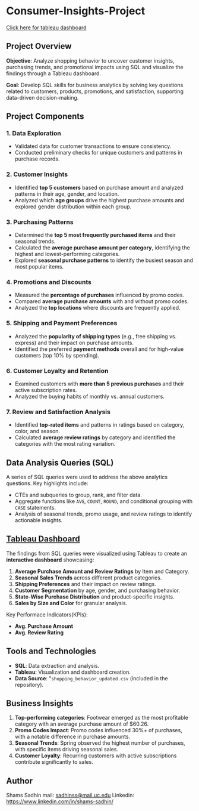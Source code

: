 # Consumer-Insights-Project

<a href="https://public.tableau.com/views/CustomerInsightsDashboard_17330158312860/Dashboard2?:language=en-US&:sid=&:redirect=auth&:display_count=n&:origin=viz_share_link">Click here for tableau dashboard</a>

## Project Overview

**Objective**: Analyze shopping behavior to uncover customer insights, purchasing trends, and promotional impacts using SQL and visualize the findings through a Tableau dashboard.

**Goal**: Develop SQL skills for business analytics by solving key questions related to customers, products, promotions, and satisfaction, supporting data-driven decision-making.


## Project Components

### 1. **Data Exploration**
- Validated data for customer transactions to ensure consistency.
- Conducted preliminary checks for unique customers and patterns in purchase records.

### 2. **Customer Insights**
- Identified **top 5 customers** based on purchase amount and analyzed patterns in their age, gender, and location.
- Analyzed which **age groups** drive the highest purchase amounts and explored gender distribution within each group.

### 3. **Purchasing Patterns**
- Determined the **top 5 most frequently purchased items** and their seasonal trends.
- Calculated the **average purchase amount per category**, identifying the highest and lowest-performing categories.
- Explored **seasonal purchase patterns** to identify the busiest season and most popular items.

### 4. **Promotions and Discounts**
- Measured the **percentage of purchases** influenced by promo codes.
- Compared **average purchase amounts** with and without promo codes.
- Analyzed the **top locations** where discounts are frequently applied.

### 5. **Shipping and Payment Preferences**
- Analyzed the **popularity of shipping types** (e.g., free shipping vs. express) and their impact on purchase amounts.
- Identified the preferred **payment methods** overall and for high-value customers (top 10% by spending).

### 6. **Customer Loyalty and Retention**
- Examined customers with **more than 5 previous purchases** and their active subscription rates.
- Analyzed the buying habits of monthly vs. annual customers.

### 7. **Review and Satisfaction Analysis**
- Identified **top-rated items** and patterns in ratings based on category, color, and season.
- Calculated **average review ratings** by category and identified the categories with the most rating variation.



## Data Analysis Queries (SQL)
A series of SQL queries were used to address the above analytics questions. Key highlights include:
- CTEs and subqueries to group, rank, and filter data.
- Aggregate functions like `AVG`, `COUNT`, `ROUND`, and conditional grouping with `CASE` statements.
- Analysis of seasonal trends, promo usage, and review ratings to identify actionable insights.


## <a href="https://public.tableau.com/views/CustomerInsightsDashboard_17330158312860/Dashboard2?:language=en-US&:sid=&:redirect=auth&:display_count=n&:origin=viz_share_link">Tableau Dashboard</a>
The findings from SQL queries were visualized using Tableau to create an **interactive dashboard** showcasing:
1. **Average Purchase Amount and Review Ratings** by Item and Category.
2. **Seasonal Sales Trends** across different product categories.
3. **Shipping Preferences** and their impact on review ratings.
4. **Customer Segmentation** by age, gender, and purchasing behavior.
5. **State-Wise Purchase Distribution** and product-specific insights.
6. **Sales by Size and Color** for granular analysis.

Key Performace Indicators(KPIs):
- **Avg. Purchase Amount**  
- **Avg. Review Rating** 



## Tools and Technologies
- **SQL**: Data extraction and analysis.
- **Tableau**: Visualization and dashboard creation.
- **Data Source**: "`shopping_behavior_updated.csv` (included in the repository).



## Business Insights
1. **Top-performing categories**: Footwear emerged as the most profitable category with an average purchase amount of $60.26.
2. **Promo Codes Impact**: Promo codes influenced 30%+ of purchases, with a notable difference in purchase amounts.
3. **Seasonal Trends**: Spring observed the highest number of purchases, with specific items driving seasonal sales.
4. **Customer Loyalty**: Recurring customers with active subscriptions contribute significantly to sales.




## Author
Shams Sadhin
mail: sadhinss@mail.uc.edu
Linkedin: https://www.linkedin.com/in/shams-sadhin/


